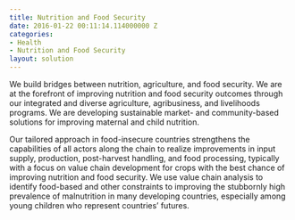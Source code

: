 ```yaml
---
title: Nutrition and Food Security
date: 2016-01-22 00:11:14.114000000 Z
categories:
- Health
- Nutrition and Food Security
layout: solution
---
```


We build bridges between nutrition, agriculture, and food security. We are at the forefront of improving nutrition and food security outcomes through our integrated and diverse agriculture, agribusiness, and livelihoods programs. We are developing sustainable market- and community-based solutions for improving maternal and child nutrition.

Our tailored approach in food-insecure countries strengthens the capabilities of all actors along the chain to realize improvements in input supply, production, post-harvest handling, and food processing, typically with a focus on value chain development for crops with the best chance of improving nutrition and food security.
We use value chain analysis to identify food-based and other constraints to improving the stubbornly high prevalence of malnutrition in many developing countries, especially among young children who represent countries’ futures.
